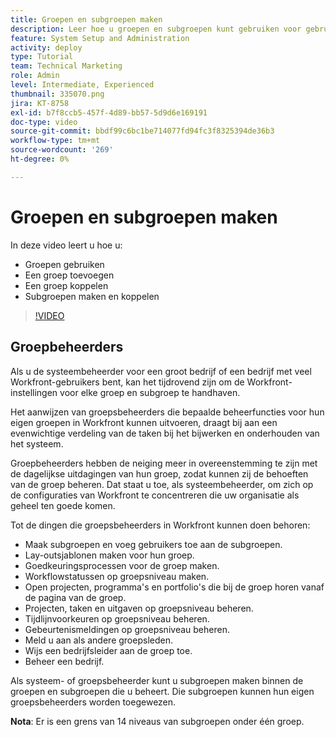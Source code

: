 ```yaml
---
title: Groepen en subgroepen maken
description: Leer hoe u groepen en subgroepen kunt gebruiken voor gebruikersorganisatie en machtigingen om te werken. Leer een groep en subgroepen maken.
feature: System Setup and Administration
activity: deploy
type: Tutorial
team: Technical Marketing
role: Admin
level: Intermediate, Experienced
thumbnail: 335070.png
jira: KT-8758
exl-id: b7f8ccb5-457f-4d89-bb57-5d9d6e169191
doc-type: video
source-git-commit: bbdf99c6bc1be714077fd94fc3f8325394de36b3
workflow-type: tm+mt
source-wordcount: '269'
ht-degree: 0%

---
```


# Groepen en subgroepen maken

In deze video leert u hoe u:

* Groepen gebruiken
* Een groep toevoegen
* Een groep koppelen
* Subgroepen maken en koppelen

>[!VIDEO](https://video.tv.adobe.com/v/335070/?quality=12&learn=on&enablevpops=1)

## Groepbeheerders

Als u de systeembeheerder voor een groot bedrijf of een bedrijf met veel Workfront-gebruikers bent, kan het tijdrovend zijn om de Workfront-instellingen voor elke groep en subgroep te handhaven.

Het aanwijzen van groepsbeheerders die bepaalde beheerfuncties voor hun eigen groepen in Workfront kunnen uitvoeren, draagt bij aan een evenwichtige verdeling van de taken bij het bijwerken en onderhouden van het systeem.

Groepbeheerders hebben de neiging meer in overeenstemming te zijn met de dagelijkse uitdagingen van hun groep, zodat kunnen zij de behoeften van de groep beheren. Dat staat u toe, als systeembeheerder, om zich op de configuraties van Workfront te concentreren die uw organisatie als geheel ten goede komen.

Tot de dingen die groepsbeheerders in Workfront kunnen doen behoren:

* Maak subgroepen en voeg gebruikers toe aan de subgroepen.
* Lay-outsjablonen maken voor hun groep.
* Goedkeuringsprocessen voor de groep maken.
* Workflowstatussen op groepsniveau maken.
* Open projecten, programma&#39;s en portfolio&#39;s die bij de groep horen vanaf de pagina van de groep.
* Projecten, taken en uitgaven op groepsniveau beheren.
* Tijdlijnvoorkeuren op groepsniveau beheren.
* Gebeurtenismeldingen op groepsniveau beheren.
* Meld u aan als andere groepsleden.
* Wijs een bedrijfsleider aan de groep toe.
* Beheer een bedrijf.

Als systeem- of groepsbeheerder kunt u subgroepen maken binnen de groepen en subgroepen die u beheert. Die subgroepen kunnen hun eigen groepsbeheerders worden toegewezen.

**Nota**: Er is een grens van 14 niveaus van subgroepen onder één groep.
